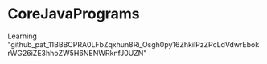 # CoreJavaPrograms
Learning
"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"